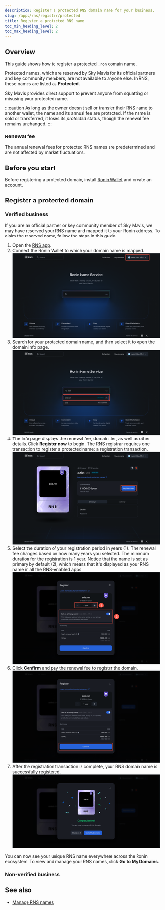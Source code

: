 ```yaml
---
description: Register a protected RNS domain name for your business.
slug: /apps/rns/register/protected
title: Register a protected RNS name
toc_min_heading_level: 2
toc_max_heading_level: 2
---
```


## Overview

This guide shows how to register a protected `.ron` domain name.

Protected names, which are reserved by Sky Mavis for its official partners and key community members, are not available to anyone else. In RNS, these names are listed as **Protected**.

Sky Mavis provides direct support to prevent anyone from squatting or misusing your protected name.

:::caution
As long as the owner doesn't sell or transfer their RNS name to another wallet, the name and its annual fee are protected. If the name is sold or transferred, it loses its *protected* status, though the renewal fee remains unchanged.
:::

### Renewal fee

The annual renewal fees for protected RNS names are predetermined and are not affected by market fluctuations.

## Before you start

Before registering a protected domain, install [Ronin Wallet](https://wallet.roninchain.com) and create an account.

## Register a protected domain

### Verified business

If you are an official partner or key community member of Sky Mavis, we may have reserved your RNS name and mapped it to your Ronin address. To claim the reserved name, follow the steps in this guide.

1. Open the [RNS app](https://id.roninchain.com).
1. Connect the Ronin Wallet to which your domain name is mapped.
![connect-wallet](../../assets/protected/connect-wallet.png)
1. Search for your protected domain name, and then select it to open the domain info page.
![search](../../assets/protected/search.png)
1. The info page displays the renewal fee, domain tier, as well as other details. Click **Register now** to begin. The RNS registrar requires one transaction to register a protected name: a registration transaction.
![register](../../assets/protected/register.png)
1. Select the duration of your registration period in years (1). The renewal fee changes based on how many years you selected. The minimum duration for the registration is 1 year. Notice that the name is set as primary by default (2), which means that it's displayed as your RNS name in all the RNS-enabled apps.
![review](../../assets/protected/review.png)
1. Click **Confirm** and pay the renewal fee to register the domain.
![confirm](../../assets/protected/confirm.png)
1. After the registration transaction is complete, your RNS domain name is successfully registered.
![success](../../assets/protected/success.png)

You can now see your unique RNS name everywhere across the Ronin ecosystem. To view and manage your RNS names, click **Go to My Domains**.

### Non-verified business



## See also

* [Manage RNS names](./../../manage.md)
